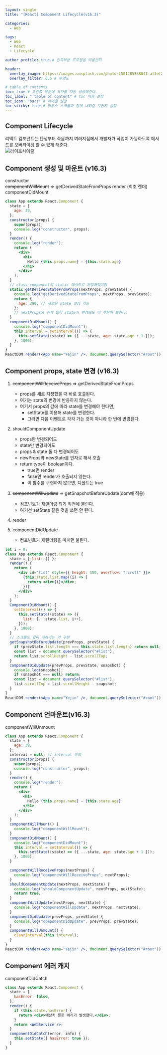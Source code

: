 ```yaml
---
layout: single
title: "[React] Component Lifecycle(v16.3)"

categories:
  - Web

tags:
  - Web
  - React
  - Lifecycle

author_profile: true # 왼쪽부분 프로필을 띄울건지

header:
  overlay_image: https://images.unsplash.com/photo-1501785888041-af3ef285b470?ixlib=rb-1.2.1&ixid=eyJhcHBfaWQiOjEyMDd9&auto=format&fit=crop&w=1350&q=80
  overlay_filter: 0.5 # 투명도

# table of contents
toc: true # 오른쪽 부분에 목차를 자동 생성해준다.
toc_label: " table of content" # toc 이름 설정
toc_icon: "bars" # 아이콘 설정
toc_sticky: true # 마우스 스크롤과 함께 내려갈 것인지 설정
---
```


## Component Lifecycle

리액트 컴포넌트는 탄생부터 죽음까지 여러지점에서 개발자가 작업이 가능하도록 메서드를 오버라이딩 할 수 있게 해준다.  
![라이프사이클](../../images/%EC%82%AC%EC%9D%B4%ED%81%B4.png)

## Component 생성 및 마운트 (v16.3)

constructor  
~~componentWillMount~~ => getDerivedStateFromProps
render (최초 랜더)  
componentDidMount

```jsx
class App extends React.Component {
  state = {
    age: 39,
  };
  constructor(props) {
    super(props);
    console.log("constructor", props);
  }
  render() {
    console.log("render");
    return (
      <div>
        <h1>
          Hello {this.props.name} - {this.state.age}
        </h1>
      </div>
    );
  }
  // class component의 static 메서드로 지정해줘야함
  static getDerivedStateFromProps(nextProps, prevState) {
    console.log("getDerivedStateFromProps", nextProps, prevState);
    return {
      age: 390, // 새로운 state 설정 가능
    };
    // nextProps와 관계 없이 state가 변경돼도 이 부분이 불린다.
  }
  componentDidMount() {
    console.log("componentDidMount");
    this.interval = setInterval(() => {
      this.setState((state) => ({ ...state, age: state.age + 1 }));
    }, 1000);
  }
}
ReactDOM.render(<App name="Yejin" />, document.querySelector("#root"));
```

## Component props, state 변경 (v16.3)

1. ~~componentWillReceiveProps~~ => getDerivedStateFromProps

   - props를 새로 지정했을 때 바로 호출된다.
   - 여기는 state의 변경에 반응하지 않는다.
   - 여기서 props의 값에 따라 state를 변경해야 한다면,
     - setState를 이용해 state를 변경한다.
     - 그러면 다음 이벤트로 각각 가는 것이 아니라 한 번에 변경된다.

1. shouldComponentUpdate

   - props만 변경되어도
   - state만 변경되어도
   - props & state 둘 다 변경되어도
   - newProps와 newState를 인자로 해서 호출
   - return type이 boolean이다.
     - true면 render
     - false면 render가 호출되지 않는다.
     - 이 함수를 구현하지 않으면, 디폴트는 true

1. ~~componentWillUpdate~~ => getSnapshotBeforeUpdate(dom에 적용)

   - 컴포넌트가 재랜더링 되기 직전에 불린다.
   - 여기선 setState 같은 것을 쓰면 안 된다.

1. render
1. componentDidUpdate

   - 컴포넌트가 재랜더링을 마치면 불린다.

```jsx
let i = 0;
class App extends React.Component {
  state = { list: [] };
  render() {
    return (
      <div id="list" style={{ height: 100, overflow: "scroll" }}>
        {this.state.list.map((i) => {
          return <div>{i}</div>;
        })}
      </div>
    );
  }
  ComponentDidMount() {
    setInterval(() => {
      this.setState((state) => ({
        list: [...state.list, i++],
      }));
    }, 1000);
  }
  // 스크롤도 같이 내려가는 거 구현
  getSnapshotBeforeUpdate(prevProps, prevState) {
    if (prevState.list.length === this.state.list.length) return null;
    const list = document.querySelector("#list");
    return list.scrollHeight - list.scrollTop;
  }
  componentDidUpdate(prevProps, prevState, snapshot) {
    console.log(snapshot);
    if (snapshot === null) return;
    const list = document.querySelector("#list");
    list.scrollTop = list.scrollHeight - snapshot;
  }
}
ReactDOM.render(<App name="Yejin" />, document.querySelector("#root"));
```

## Component 언마운트(v16.3)

componentWillUnmount

```jsx
class App extends React.Component {
  state = {
    age: 39,
  };
  interval = null; // interval 정의
  constructor(props) {
    super(props);
    console.log("constructor", props);
  }
  render() {
    console.log("render");
    return (
      <div>
        <h1>
          Hello {this.props.name} - {this.state.age}
        </h1>
      </div>
    );
  }
  componentWillMount() {
    console.log("componentWillMount");
  }
  componentDidMount() {
    console.log("componentDidMount");
    this.interval = setInterval(() => {
      this.setState((state) => ({ ...state, age: state.age + 1 }));
    }, 1000);
  }

  componentWillReceiveProps(nextProps) {
    console.log("componentWillReceiveProps", nextProps);
  }
  shouldComponentUpdate(nextProps, nextState) {
    console.log("shouldComponentUpdate", nextProps, nextState);
    return true;
  }
  componentWillUpdate(nextProps, nextState) {
    console.log("componentWillUpdate", nextProps, nextState);
  }
  componentDidUpdate(prevProps, prevState) {
    console.log("componentDidUpdate", prevProps, prevState);
  }
  componentWillUnmount() {
    clearInterval(this.interval);
  }
}
ReactDOM.render(<App name="Yejin" />, document.querySelector("#root"));
```

## Component 에러 캐치

componentDidCatch

```jsx
class App extends React.Component {
  state = {
    hasError: false,
  };
  render() {
    if (this.state.hasError) {
      return <div>예상치 못한 에러가 발생했다.</div>;
    }
    return <WebService />;
  }
  componentDidCatch(error, info) {
    this.setState({ hasError: true });
  }
}
```
